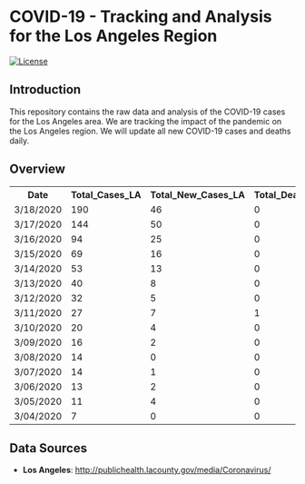 # COVID-19 - Tracking and Analysis for the Los Angeles Region

[![License](https://img.shields.io/badge/License-MIT-blue.svg)](https://opensource.org/licenses/BSD-3-Clause)

## Introduction 

This repository contains the raw data and analysis of the COVID-19 cases for the Los Angeles area. 
We are tracking the impact of the pandemic on the Los Angeles region. We will update all new COVID-19 cases and deaths daily.

## Overview 

<table style="width:100%">
  <tr>
    <th>Date</th>
    <th>Total_Cases_LA</th>
    <th>Total_New_Cases_LA</th>
    <th>Total_Deaths_LA</th>
    <th>Total_Cases_WestHollywood</th>
    <th>New_Cases_WestHollywood</th>
  </tr>
  <tr>
    <! –– Date -->
    <td>3/18/2020</td>
    <! -- Total_Cases_LA -->
    <td>190</td>
    <! -- Total_New_Cases_LA -->
    <td>46</td>
    <! -- Total_Deaths_LA --> 
    <td>0</td>
    <! -- Total_WEHO --> 
    <td>11</td>
    <! -- Total_New_WEHO --> 
    <td>3</td>
  </tr>
  <tr>
    <! –– Date -->
    <td>3/17/2020</td>
    <! -- Total_Cases_LA -->
    <td>144</td>
    <! -- Total_New_Cases_LA -->
    <td>50</td>
    <! -- Total_Deaths_LA --> 
    <td>0</td>
    <! -- Total_WEHO --> 
    <td>8</td>
    <! -- Total_New_WEHO --> 
    <td>3</td>
  </tr>
  <tr>
    <! –– Date -->
    <td>3/16/2020</td>
    <! -- Total_Cases_LA -->
    <td>94</td>
    <! -- Total_New_Cases_LA -->
    <td>25</td>
    <! -- Total_Deaths_LA --> 
    <td>0</td>
    <! -- Total_WEHO --> 
    <td>5</td>
    <! -- Total_New_WEHO --> 
    <td>5</td>
  </tr>
  <tr>
    <! –– Date -->
    <td>3/15/2020</td>
    <! -- Total_Cases_LA -->
    <td>69</td>
    <! -- Total_New_Cases_LA -->
    <td>16</td>
    <! -- Total_Deaths_LA --> 
    <td>0</td>
    <! -- Total_WEHO --> 
    <td>NaN</td>
    <! -- Total_New_WEHO --> 
    <td>NaN</td>
  </tr>
  
  <tr>
    <! –– Date -->
    <td>3/14/2020</td>
    <! -- Total_Cases_LA -->
    <td>53</td>
    <! -- Total_New_Cases_LA -->
    <td>13</td>
    <! -- Total_Deaths_LA --> 
    <td>0</td>
    <! -- Total_WEHO --> 
    <td>NaN</td>
    <! -- Total_New_WEHO --> 
    <td>NaN</td>
  </tr>
  <tr>
    <! –– Date -->
    <td>3/13/2020</td>
    <! -- Total_Cases_LA -->
    <td>40</td>
    <! -- Total_New_Cases_LA -->
    <td>8</td>
    <! -- Total_Deaths_LA --> 
    <td>0</td>
    <! -- Total_WEHO --> 
    <td>NaN</td>
    <! -- Total_New_WEHO --> 
    <td>NaN</td>
  </tr>
  <tr>
    <! –– Date -->
    <td>3/12/2020</td>
    <! -- Total_Cases_LA -->
    <td>32</td>
    <! -- Total_New_Cases_LA -->
    <td>5</td>
    <! -- Total_Deaths_LA --> 
    <td>0</td>
    <! -- Total_WEHO --> 
    <td>NaN</td>
    <! -- Total_New_WEHO --> 
    <td>NaN</td>
  </tr>
  
  <tr>
    <! –– Date -->
    <td>3/11/2020</td>
    <! -- Total_Cases_LA -->
    <td>27</td>
    <! -- Total_New_Cases_LA -->
    <td>7</td>
    <! -- Total_Deaths_LA --> 
    <td>1</td>
    <! -- Total_WEHO --> 
    <td>NaN</td>
    <! -- Total_New_WEHO --> 
    <td>NaN</td>
  </tr>
  <tr>
    <! –– Date -->
    <td>3/10/2020</td>
    <! -- Total_Cases_LA -->
    <td>20</td>
    <! -- Total_New_Cases_LA -->
    <td>4</td>
    <! -- Total_Deaths_LA --> 
    <td>0</td>
    <! -- Total_WEHO --> 
    <td>NaN</td>
    <! -- Total_New_WEHO --> 
    <td>NaN</td>
  </tr>
  <tr>
    <! –– Date -->
    <td>3/09/2020</td>
    <! -- Total_Cases_LA -->
    <td>16</td>
    <! -- Total_New_Cases_LA -->
    <td>2</td>
    <! -- Total_Deaths_LA --> 
    <td>0</td>
    <! -- Total_WEHO --> 
    <td>NaN</td>
    <! -- Total_New_WEHO --> 
    <td>NaN</td>
  </tr>
  <tr>
    <! –– Date -->
    <td>3/08/2020</td>
    <! -- Total_Cases_LA -->
    <td>14</td>
    <! -- Total_New_Cases_LA -->
    <td>0</td>
    <! -- Total_Deaths_LA --> 
    <td>0</td>
    <! -- Total_WEHO --> 
    <td>NaN</td>
    <! -- Total_New_WEHO --> 
    <td>NaN</td>
  </tr>
  <tr>
    <! –– Date -->
    <td>3/07/2020</td>
    <! -- Total_Cases_LA -->
    <td>14</td>
    <! -- Total_New_Cases_LA -->
    <td>1</td>
    <! -- Total_Deaths_LA --> 
    <td>0</td>
    <! -- Total_WEHO --> 
    <td>NaN</td>
    <! -- Total_New_WEHO --> 
    <td>NaN</td>
  </tr>
  <tr>
    <! –– Date -->
    <td>3/06/2020</td>
    <! -- Total_Cases_LA -->
    <td>13</td>
    <! -- Total_New_Cases_LA -->
    <td>2</td>
    <! -- Total_Deaths_LA --> 
    <td>0</td>
    <! -- Total_WEHO --> 
    <td>NaN</td>
    <! -- Total_New_WEHO --> 
    <td>NaN</td>
  </tr>
  <tr>
    <! –– Date -->
    <td>3/05/2020</td>
    <! -- Total_Cases_LA -->
    <td>11</td>
    <! -- Total_New_Cases_LA -->
    <td>4</td>
    <! -- Total_Deaths_LA --> 
    <td>0</td>
    <! -- Total_WEHO --> 
    <td>NaN</td>
    <! -- Total_New_WEHO --> 
    <td>NaN</td>
  </tr>
  <tr>
    <! –– Date -->
    <td>3/04/2020</td>
    <! -- Total_Cases_LA -->
    <td>7</td>
    <! -- Total_New_Cases_LA -->
    <td>0</td>
    <! -- Total_Deaths_LA --> 
    <td>0</td>
    <! -- Total_WEHO --> 
    <td>NaN</td>
    <! -- Total_New_WEHO --> 
    <td>NaN</td>
  </tr>
 
</table>

## Data Sources

* **Los Angeles**: http://publichealth.lacounty.gov/media/Coronavirus/
